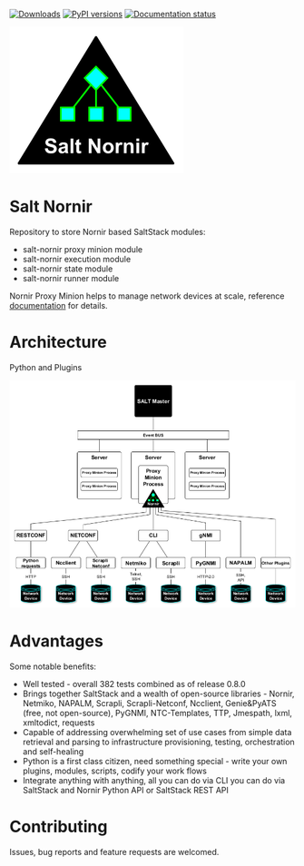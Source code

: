 [![Downloads](https://pepy.tech/badge/salt-nornir)](https://pepy.tech/project/salt-nornir)
[![PyPI versions](https://img.shields.io/pypi/pyversions/salt-nornir.svg)](https://pypi.python.org/pypi/salt-nornir/)
[![Documentation status](https://readthedocs.org/projects/salt-nornir/badge/?version=latest)](http://salt-nornir.readthedocs.io/?badge=latest)

![logo][logo]

# Salt Nornir

Repository to store Nornir based SaltStack modules:

- salt-nornir proxy minion module 
- salt-nornir execution module
- salt-nornir state module
- salt-nornir runner module

Nornir Proxy Minion helps to manage network devices at scale, reference 
[documentation](https://salt-nornir.readthedocs.io/en/latest/index.html) 
for details.

# Architecture

Python and Plugins

![architecture][architecture]

# Advantages

Some notable benefits:

- Well tested - overall 382 tests combined as of release 0.8.0
- Brings together SaltStack and a wealth of open-source libraries - Nornir, Netmiko, NAPALM, Scrapli, Scrapli-Netconf, Ncclient, Genie&PyATS (free, not open-source), PyGNMI, NTC-Templates, TTP, Jmespath, lxml, xmltodict, requests
- Capable of addressing overwhelming set of use cases from simple data retrieval and parsing to infrastructure provisioning, testing, orchestration and self-healing
- Python is a first class citizen, need something special - write your own plugins, modules, scripts, codify your work flows
- Integrate anything with anything, all you can do via CLI you can do via SaltStack and Nornir Python API or SaltStack REST API

# Contributing

Issues, bug reports and feature requests are welcomed.

[logo]: docs/source/_images/SaltNornirLogo.png "salt nornir logo"
[architecture]: docs/source/_images/Nornir_proxy_minion_architecture_v2.png "salt nornir architecture"